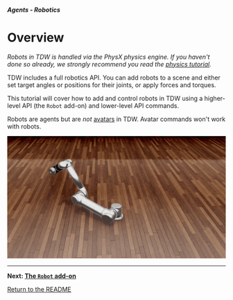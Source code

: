 ##### Agents - Robotics

# Overview

*Robots in TDW is handled via the PhysX physics engine. If you haven't done so already, we strongly recommend you read the [physics tutorial](../physx/overview.md).*

TDW includes a full robotics API. You can add robots to a scene and either set target angles or positions for their joints, or apply forces and torques.

This tutorial will cover how to add and control robots in TDW using a higher-level API (the `Robot` add-on) and lower-level API commands.

Robots are agents but are *not* [avatars](../core_concepts/avatars.md) in TDW. Avatar commands won't work with robots.

![](images/overview/ur5.gif)

***

**Next: [The `Robot` add-on](robot_add_on.md)**

[Return to the README](../../../README.md)